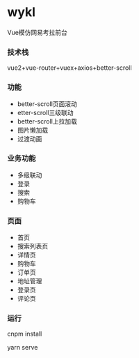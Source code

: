 # wykl

Vue模仿网易考拉前台

### 技术栈
vue2+vue-router+vuex+axios+better-scroll

### 功能
* better-scroll页面滚动
* etter-scroll三级联动
* better-scroll上拉加载
* 图片懒加载
* 过渡动画


### 业务功能
* 多级联动
* 登录
* 搜索
* 购物车

### 页面
* 首页
* 搜索列表页
* 详情页
* 购物车
* 订单页
* 地址管理
* 登录页
* 评论页


### 运行
cnpm install

yarn  serve
